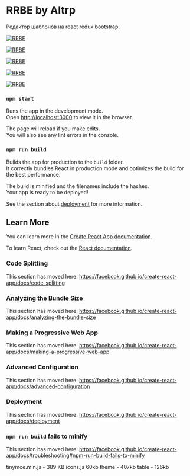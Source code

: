 # RRBE by Altrp

Редактор шаблонов на react redux bootstrap.

[![RRBE](./docs/1.png)](https://raw.githubusercontent.com/chuikoffru/rrbe/master/docs/1.png)

[![RRBE](./docs/2.png)](https://raw.githubusercontent.com/chuikoffru/rrbe/master/docs/2.png)

[![RRBE](./docs/3.png)](https://raw.githubusercontent.com/chuikoffru/rrbe/master/docs/3.png)

[![RRBE](./docs/4.png)](https://raw.githubusercontent.com/chuikoffru/rrbe/master/docs/4.png)

[![RRBE](./docs/5.png)](https://raw.githubusercontent.com/chuikoffru/rrbe/master/docs/5.png)

### `npm start`

Runs the app in the development mode.<br />
Open [http://localhost:3000](http://localhost:3000) to view it in the browser.

The page will reload if you make edits.<br />
You will also see any lint errors in the console.

### `npm run build`

Builds the app for production to the `build` folder.<br />
It correctly bundles React in production mode and optimizes the build for the best performance.

The build is minified and the filenames include the hashes.<br />
Your app is ready to be deployed!

See the section about [deployment](https://facebook.github.io/create-react-app/docs/deployment) for more information.

## Learn More

You can learn more in the [Create React App documentation](https://facebook.github.io/create-react-app/docs/getting-started).

To learn React, check out the [React documentation](https://reactjs.org/).

### Code Splitting

This section has moved here: https://facebook.github.io/create-react-app/docs/code-splitting

### Analyzing the Bundle Size

This section has moved here: https://facebook.github.io/create-react-app/docs/analyzing-the-bundle-size

### Making a Progressive Web App

This section has moved here: https://facebook.github.io/create-react-app/docs/making-a-progressive-web-app

### Advanced Configuration

This section has moved here: https://facebook.github.io/create-react-app/docs/advanced-configuration

### Deployment

This section has moved here: https://facebook.github.io/create-react-app/docs/deployment

### `npm run build` fails to minify

This section has moved here: https://facebook.github.io/create-react-app/docs/troubleshooting#npm-run-build-fails-to-minify

tinymce.min.js - 389 KB
icons.js 60kb
theme - 407kb
table - 126kb
